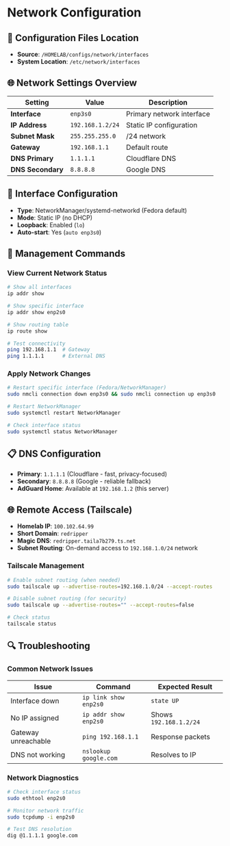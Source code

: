 # Network Configuration

## 📁 Configuration Files Location
- **Source**: `/HOMELAB/configs/network/interfaces`
- **System Location**: `/etc/network/interfaces`

## 🌐 Network Settings Overview

| Setting           | Value            | Description               |
| ----------------- | ---------------- | ------------------------- |
| **Interface**     | `enp3s0`         | Primary network interface |
| **IP Address**    | `192.168.1.2/24` | Static IP configuration   |
| **Subnet Mask**   | `255.255.255.0`  | /24 network               |
| **Gateway**       | `192.168.1.1`    | Default route             |
| **DNS Primary**   | `1.1.1.1`        | Cloudflare DNS            |
| **DNS Secondary** | `8.8.8.8`        | Google DNS                |

## 🔧 Interface Configuration
- **Type**: NetworkManager/systemd-networkd (Fedora default)
- **Mode**: Static IP (no DHCP)
- **Loopback**: Enabled (`lo`)
- **Auto-start**: Yes (`auto enp3s0`)

## 🚀 Management Commands

### View Current Network Status
```bash
# Show all interfaces
ip addr show

# Show specific interface
ip addr show enp2s0

# Show routing table
ip route show

# Test connectivity
ping 192.168.1.1  # Gateway
ping 1.1.1.1      # External DNS
```

### Apply Network Changes
```bash
# Restart specific interface (Fedora/NetworkManager)
sudo nmcli connection down enp3s0 && sudo nmcli connection up enp3s0

# Restart NetworkManager
sudo systemctl restart NetworkManager

# Check interface status
sudo systemctl status NetworkManager
```

## 📋 DNS Configuration
- **Primary**: `1.1.1.1` (Cloudflare - fast, privacy-focused)
- **Secondary**: `8.8.8.8` (Google - reliable fallback)
- **AdGuard Home**: Available at `192.168.1.2` (this server)

## 🌐 Remote Access (Tailscale)
- **Homelab IP**: `100.102.64.99`
- **Short Domain**: `redripper`
- **Magic DNS**: `redripper.taila7b279.ts.net`
- **Subnet Routing**: On-demand access to `192.168.1.0/24` network

### Tailscale Management
```bash
# Enable subnet routing (when needed)
sudo tailscale up --advertise-routes=192.168.1.0/24 --accept-routes

# Disable subnet routing (for security)
sudo tailscale up --advertise-routes="" --accept-routes=false

# Check status
tailscale status
```

## 🔍 Troubleshooting

### Common Network Issues
| Issue               | Command               | Expected Result        |
| ------------------- | --------------------- | ---------------------- |
| Interface down      | `ip link show enp2s0` | `state UP`             |
| No IP assigned      | `ip addr show enp2s0` | Shows `192.168.1.2/24` |
| Gateway unreachable | `ping 192.168.1.1`    | Response packets       |
| DNS not working     | `nslookup google.com` | Resolves to IP         |

### Network Diagnostics
```bash
# Check interface status
sudo ethtool enp2s0

# Monitor network traffic
sudo tcpdump -i enp2s0

# Test DNS resolution
dig @1.1.1.1 google.com
```
